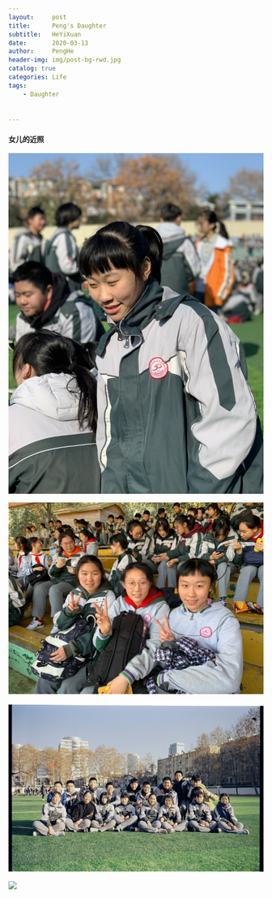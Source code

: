 ```yaml
---
layout:     post
title:      Peng's Daughter
subtitle:   HeYiXuan
date:       2020-03-13
author:     PengHe
header-img: img/post-bg-rwd.jpg
catalog: true
categories: Life
tags:
    - Daughter  


---
```


#### 女儿的近照

![](/img/post-daughter-1.jpg)

![](/img/post-daughter-2.jpg)

![](/img/post-daughter-3.jpg)

![](https://gitee.com/jackiehep/jackiePic/raw/master/img/QQ图片20200709175451.jpg)
